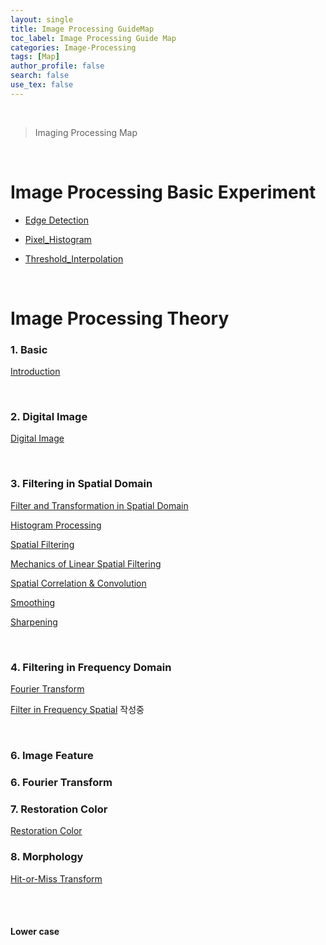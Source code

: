 ```yaml
---
layout: single
title: Image Processing GuideMap
toc_label: Image Processing Guide Map
categories: Image-Processing
tags: [Map]
author_profile: false
search: false
use_tex: false
---
```


<br>

> Imaging Processing Map

<br>

# Image Processing Basic Experiment

- [Edge Detection]({{site.url}}/image-processing/edge-detection)

- [Pixel_Histogram]({{site.url}}/image-processing/pixel-histogram)

- [Threshold_Interpolation]({{site.url}}/image-processing/threshold-interpolation)

<br>

# Image Processing Theory

### 1. Basic
[Introduction]({{site.url}}/image-processing/image-processing-basic)

<br>

### 2. Digital Image
[Digital Image]({{site.url}}/image-processing/digital-image)

<br>

### 3. Filtering in Spatial Domain

[Filter and Transformation in Spatial Domain]({{site.url}}/image-processing/filter-and-transformation)

[Histogram Processing]({{site.url}}/image-processing/histogram)

[Spatial Filtering]({{site.url}}/image-processing/spatial-filtering)

[Mechanics of Linear Spatial Filtering]({{site.url}}/image-processing/filtering-mechanics)

[Spatial Correlation & Convolution]({{site.url}}/image-processing/filtering-correlation-convolution)

[Smoothing]({{site.url}}/image-processing/filtering-smoooooothing)

[Sharpening]({{site.url}}/image-processing/filtering-sharpening)


<br>

### 4. Filtering in Frequency Domain

[Fourier Transform]({{site.url}}/image-processing/fourier-transform)

[Filter in Frequency Spatial]({{site.url}}/image-processing/friquency-filter)
작성중




<br>

### 6. Image Feature


### 6. Fourier Transform



### 7. Restoration Color
[Restoration Color]({{site.url}}/image-processing/restoration-color)


### 8. Morphology
[Hit-or-Miss Transform]({{site.url}}/image-processing/hit-or-miss-transform)

<br>
<br>

#### Lower case




